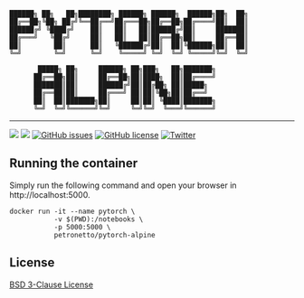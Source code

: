 ```
██████╗ ██╗   ██╗████████╗ ██████╗ ██████╗  ██████╗██╗  ██╗
██╔══██╗╚██╗ ██╔╝╚══██╔══╝██╔═══██╗██╔══██╗██╔════╝██║  ██║
██████╔╝ ╚████╔╝    ██║   ██║   ██║██████╔╝██║     ███████║
██╔═══╝   ╚██╔╝     ██║   ██║   ██║██╔══██╗██║     ██╔══██║
██║        ██║      ██║   ╚██████╔╝██║  ██║╚██████╗██║  ██║
╚═╝        ╚═╝      ╚═╝    ╚═════╝ ╚═╝  ╚═╝ ╚═════╝╚═╝  ╚═╝

       █████╗ ██╗     ██████╗ ██╗███╗   ██╗███████╗
      ██╔══██╗██║     ██╔══██╗██║████╗  ██║██╔════╝
      ███████║██║     ██████╔╝██║██╔██╗ ██║█████╗
      ██╔══██║██║     ██╔═══╝ ██║██║╚██╗██║██╔══╝
      ██║  ██║███████╗██║     ██║██║ ╚████║███████╗
      ╚═╝  ╚═╝╚══════╝╚═╝     ╚═╝╚═╝  ╚═══╝╚══════╝
```

----------------------------------------------------------------------------------------

[![](https://images.microbadger.com/badges/image/petronetto/pytorch-alpine.svg)](https://microbadger.com/images/petronetto/pytorch-alpine "Get your own image badge on microbadger.com")
[![](https://images.microbadger.com/badges/version/petronetto/pytorch-alpine.svg)](https://microbadger.com/images/petronetto/pytorch-alpine "Get your own version badge on microbadger.com")
[![GitHub issues](https://img.shields.io/github/issues/petronetto/pytorch-alpine.svg)](https://github.com/petronetto/pytorch-alpine/issues)
[![GitHub license](https://img.shields.io/github/license/petronetto/pytorch-alpine.svg)](https://raw.githubusercontent.com/petronetto/pytorch-alpine/master/LICENSE)
[![Twitter](https://img.shields.io/twitter/url/https/github.com/petronetto/pytorch-alpine.svg?style=social)](https://twitter.com/intent/tweet?text=Wow:&url=https%3A%2F%2Fgithub.com%2Fpetronetto%2Fpytorch-alpine)


## Running the container

Simply run the following command and open your browser in http://localhost:5000.

```
docker run -it --name pytorch \
           -v $(PWD):/notebooks \
           -p 5000:5000 \
           petronetto/pytorch-alpine
```

## License
[BSD 3-Clause License](https://raw.githubusercontent.com/petronetto/pytorch-alpine/master/LICENSE)